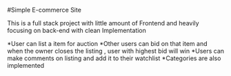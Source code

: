 #Simple E-commerce Site

This is a full stack  project  with little amount of Frontend and heavily focusing on back-end with clean Implementation

*User can list a item for auction 
*Other users can bid on that item and when the owner closes the listing , user with highest bid will win
*Users can make comments on listing and add it to their watchlist
*Categories are also implemented
